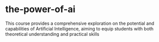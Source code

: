 # the-power-of-ai
This course provides a comprehensive exploration on the potential and capabilities of Artificial Intelligence, aiming to equip students with both theoretical understanding and practical skills
